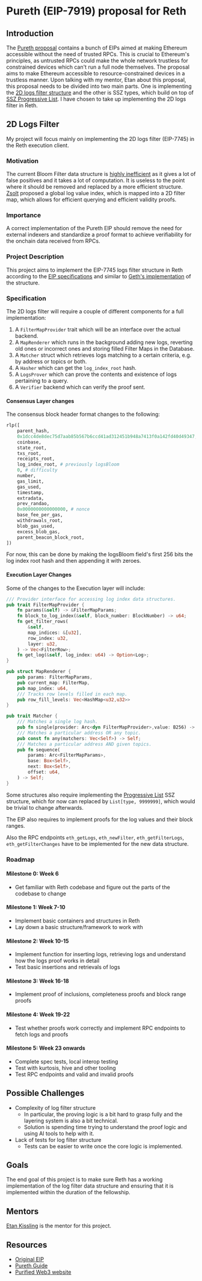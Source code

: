 # Pureth (EIP-7919) proposal for Reth

## Introduction

The [Pureth proposal](https://github.com/ethereum/EIPs/blob/master/EIPS/eip-7919.md) contains a bunch of EIPs aimed at making Ethereum accessible without the need of trusted RPCs. This is crucial to Ethereum's principles, as untrusted RPCs could make the whole network trustless for constrained devices which can't run a full node themselves. The proposal aims to make Ethereum accessible to resource-constrained devices in a trustless manner.
Upon talking with my mentor, Etan about this proposal, this proposal needs to be divided into two main parts. One is implementing the [2D logs filter structure](https://eips.ethereum.org/EIPS/eip-7745) and the other is SSZ types, which build on top of [SSZ Progressive List](https://github.com/ethereum/EIPs/blob/master/EIPS/eip-7916.md). I have chosen to take up implementing the 2D logs filter in Reth.

## 2D Logs Filter

My project will focus mainly on implementing the 2D logs filter (EIP-7745) in the Reth execution client.

### Motivation

The current Bloom Filter data structure is [highly inefficient](https://ethereum-magicians.org/t/eip-7668-remove-bloom-filters/19447) as it gives a lot of false positives and it takes a lot of computation. It is useless to the point where it should be removed and replaced by a more efficient structure. [Zsolt](https://github.com/zsfelfoldi) proposed a global log value index, which is mapped into a 2D filter map, which allows for efficient querying and efficient validity proofs.

### Importance

A correct implementation of the Pureth EIP should remove the need for external indexers and standardize a proof format to achieve verifiability for the onchain data received from RPCs. 
### Project Description

This project aims to implement the EIP-7745 logs filter structure in Reth according to the [EIP specifications](https://eips.ethereum.org/EIPS/eip-7745) and similar to [Geth's implementation](https://github.com/zsfelfoldi/go-ethereum/blob/proof-poc/core/filtermaps) of the structure.

### Specification

The 2D logs filter will require a couple of different components for a full implementation:

1. A `FilterMapProvider` trait which will be an interface over the actual backend.
2. A `MapRenderer` which runs in the background adding new logs, reverting old ones or incorrect ones and storing filled Filter Maps in the Database.
3. A `Matcher` struct which retrieves logs matching to a certain criteria, e.g. by address or topics or both.
4. A `Hasher` which can get the `log_index_root` hash.
5. A `LogsProver` which can prove the contents and existence of logs pertaining to a query.
6. A `Verifier` backend which can verify the proof sent.

#### Consensus Layer changes

The consensus block header format changes to the following:

```python
rlp([
    parent_hash,
    0x1dcc4de8dec75d7aab85b567b6ccd41ad312451b948a7413f0a142fd40d49347, # ommers hash
    coinbase,
    state_root,
    txs_root,
    receipts_root,
    log_index_root, # previously logsBloom
    0, # difficulty
    number,
    gas_limit,
    gas_used,
    timestamp,
    extradata,
    prev_randao,
    0x0000000000000000, # nonce
    base_fee_per_gas,
    withdrawals_root,
    blob_gas_used,
    excess_blob_gas,
    parent_beacon_block_root,
])
```

For now, this can be done by making the logsBloom field's first 256 bits the log index root hash and then appending it with zeroes.

#### Execution Layer Changes

Some of the changes to the Execution layer will include:

```rust
/// Provider interface for accessing log index data structures.
pub trait FilterMapProvider {
    fn params(&self) -> &FilterMapParams;
    fn block_to_log_index(&self, block_number: BlockNumber) -> u64;
    fn get_filter_rows(
        &self,
        map_indices: &[u32],
        row_index: u32,
        layer: u32,
    ) -> Vec<FilterRow>;
    fn get_log(&self, log_index: u64) -> Option<Log>;
}

pub struct MapRenderer {
    pub params: FilterMapParams,
    pub current_map: FilterMap,
    pub map_index: u64,
    /// Tracks row levels filled in each map.
    pub row_fill_levels: Vec<HashMap<u32,u32>>
}

pub trait Matcher {
    /// Matches a single log hash.
    pub fn single(provider: Arc<dyn FilterMapProvider>,value: B256) -> Self;
    /// Matches a particular address OR any topic.
    pub const fn any(matchers: Vec<Self>) -> Self;
    /// Matches a particular address AND given topics.
    pub fn sequence(
        params: Arc<FilterMapParams>,
        base: Box<Self>,
        next: Box<Self>,
        offset: u64,
    ) -> Self;
}
```

Some structures also require implementing the [Progressive List](https://github.com/ethereum/EIPs/blob/master/EIPS/eip-7916.md) SSZ structure, which for now can replaced by `List[type, 9999999]`, which would be trivial to change afterwards.

The EIP also requires to implement proofs for the log values and their block ranges.

Also the RPC endpoints `eth_getLogs`, `eth_newFilter`, `eth_getFilterLogs`, `eth_getFilterChanges` have to be implemented for the new data structure.

### Roadmap

#### Milestone 0: Week 6

- Get familiar with Reth codebase and figure out the parts of the codebase to change

#### Milestone 1: Week 7-10

- Implement basic containers and structures in Reth
- Lay down a basic structure/framework to work with

#### Milestone 2: Week 10-15

- Implement function for inserting logs, retrieving logs and understand how the logs proof works in detail
- Test basic insertions and retrievals of logs

#### Milestone 3: Week 16-18

- Implement proof of inclusions, completeness proofs and block range proofs

#### Milestone 4: Week 19-22

- Test whether proofs work correctly and implement RPC endpoints to fetch logs and proofs

#### Milestone 5: Week 23 onwards

- Complete spec tests, local interop testing
- Test with kurtosis, hive and other tooling
- Test RPC endpoints and valid and invalid proofs

## Possible Challenges

- Complexity of log filter structure
    - In particular, the proving logic is a bit hard to grasp fully and the layering system is also a bit technical.
    - Solution is spending time trying to understand the proof logic and using AI tools to help with it.
- Lack of tests for log filter structure
    - Tests can be easier to write once the core logic is implemented.

## Goals

The end goal of this project is to make sure Reth has a working implementation of the log filter data structure and ensuring that it is implemented within the duration of the fellowship.

## Mentors

[Etan Kissling](https://github.com/etan-status) is the mentor for this project.

## Resources

- [Original EIP](https://github.com/ethereum/EIPs/blob/master/EIPS/eip-7919.md)
- [Pureth Guide](https://pureth.guide/)
- [Purified Web3 website](https://purified-web3.box/)
